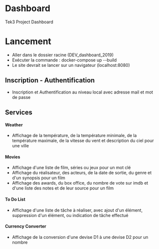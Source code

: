 # Dashboard
Tek3 Project Dashboard
# Lancement #
- Aller dans le dossier racine (DEV\_dashboard\_2019)
- Exécuter la commande : docker-compose up --build
- Le site devrait se lancer sur un navigateur (localhost:8080)
## Inscription - Authentification ##
- Inscription et Authentification au niveau local avec adresse mail et mot de passe
## Services ##
#### Weather ####
- Affichage de la température, de la température minimale, de la température maximale, de la vitesse du vent et description du ciel pour une ville
#### Movies ####
- Affichage d'une liste de film, séries ou jeux pour un mot clé
- Affichage du réalisateur, des acteurs, de la date de sortie, du genre et d'un synopsis pour un film
- Affichage des awards, du box office, du nombre de vote sur imdb et d'une liste des notes et de leur source pour un film
#### To Do List ####
- Affichage d'une liste de tâche à réaliser, avec ajout d'un élément, suppression d'un élément, ou indication de tâche effectué
#### Currency Converter ####
- Affichage de la conversion d'une devise D1 à une devise D2 pour un nombre
